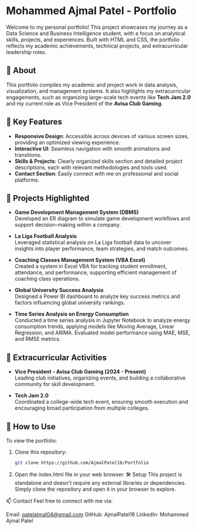 # Mohammed Ajmal Patel - Portfolio

Welcome to my personal portfolio! This project showcases my journey as a Data Science and Business Intelligence student, with a focus on analytical skills, projects, and experiences. Built with HTML and CSS, the portfolio reflects my academic achievements, technical projects, and extracurricular leadership roles.

## 📜 About

This portfolio compiles my academic and project work in data analysis, visualization, and management systems. It also highlights my extracurricular engagements, such as organizing large-scale tech events like **Tech Jam 2.0** and my current role as Vice President of the **Avisa Club Gaming**.

## 🌟 Key Features

- **Responsive Design**: Accessible across devices of various screen sizes, providing an optimized viewing experience.
- **Interactive UI**: Seamless navigation with smooth animations and transitions.
- **Skills & Projects**: Clearly organized skills section and detailed project descriptions, each with relevant methodologies and tools used.
- **Contact Section**: Easily connect with me on professional and social platforms.

## 📝 Projects Highlighted

- **Game Development Management System (DBMS)**  
  Developed an ER diagram to simulate game development workflows and support decision-making within a company.

- **La Liga Football Analysis**  
  Leveraged statistical analysis on La Liga football data to uncover insights into player performance, team strategies, and match outcomes.

- **Coaching Classes Management System (VBA Excel)**  
  Created a system in Excel VBA for tracking student enrollment, attendance, and performance, supporting efficient management of coaching class operations.

- **Global University Success Analysis**  
  Designed a Power BI dashboard to analyze key success metrics and factors influencing global university rankings.

- **Time Series Analysis on Energy Consumption**  
  Conducted a time series analysis in Jupyter Notebook to analyze energy consumption trends, applying models like Moving Average, Linear Regression, and ARIMA. Evaluated model performance using MAE, MSE, and RMSE metrics.

## 🏅 Extracurricular Activities

- **Vice President - Avisa Club Gaming (2024 - Present)**  
  Leading club initiatives, organizing events, and building a collaborative community for skill development.

- **Tech Jam 2.0**  
  Coordinated a college-wide tech event, ensuring smooth execution and encouraging broad participation from multiple colleges.

## 🚀 How to Use

To view the portfolio:

1. Clone this repository:
   ```bash
   git clone https://github.com/AjmalPatel16/Portfolio

2. Open the index.html file in your web browser.
🛠 Setup
This project is standalone and doesn't require any external libraries or dependencies. Simply clone the repository and open it in your browser to explore.

📫 Contact
Feel free to connect with me via:

Email: patelajmal04@gmail.com
GitHub: AjmalPatel16
LinkedIn: Mohammed Ajmal Patel
